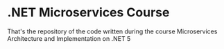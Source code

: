 # .NET Microservices Course
That's the repository of the code written during the course Microservices Architecture and Implementation on .NET 5
